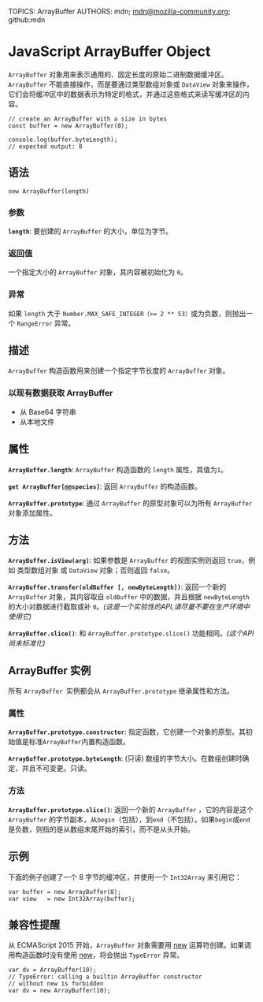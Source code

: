 TOPICS: ArrayBuffer
AUTHORS: mdn; mdn@mozilla-community.org; github:mdn


# JavaScript ArrayBuffer Object

`ArrayBuffer` 对象用来表示通用的、固定长度的原始二进制数据缓冲区。`ArrayBuffer` 不能直接操作，而是要通过类型数组对象或 `DataView` 对象来操作，它们会将缓冲区中的数据表示为特定的格式，并通过这些格式来读写缓冲区的内容。

```
// create an ArrayBuffer with a size in bytes
const buffer = new ArrayBuffer(8);

console.log(buffer.byteLength);
// expected output: 8
```

## 语法
```
new ArrayBuffer(length)
```

### 参数
**`length`**: 要创建的 `ArrayBuffer` 的大小，单位为字节。

### 返回值
一个指定大小的 `ArrayBuffer` 对象，其内容被初始化为 `0`。

### 异常
如果 `length` 大于 `Number.MAX_SAFE_INTEGER（>= 2 ** 53）`或为负数，则抛出一个  `RangeError`  异常。


## 描述
`ArrayBuffer` 构造函数用来创建一个指定字节长度的 `ArrayBuffer` 对象。

### 以现有数据获取 ArrayBuffer

- 从 Base64 字符串
- 从本地文件


## 属性

**`ArrayBuffer.length`**: `ArrayBuffer` 构造函数的 `length` 属性，其值为`1`。

**`get ArrayBuffer[@@species]`**: 返回 `ArrayBuffer` 的构造函数。

**`ArrayBuffer.prototype`**: 通过 `ArrayBuffer` 的原型对象可以为所有 `ArrayBuffer` 对象添加属性。


## 方法

**`ArrayBuffer.isView(arg)`**: 如果参数是 `ArrayBuffer` 的视图实例则返回 `true`，例如 类型数组对象 或 `DataView` 对象；否则返回 `false`。

**`ArrayBuffer.transfer(oldBuffer [, newByteLength])`**: 返回一个新的 `ArrayBuffer` 对象，其内容取自 `oldBuffer` 中的数据，并且根据 `newByteLength` 的大小对数据进行截取或补 `0`。*(这是一个实验性的API,请尽量不要在生产环境中使用它)*

**`ArrayBuffer.slice()`**:  和 `ArrayBuffer.prototype.slice()` 功能相同。*(这个API尚未标准化)*


## ArrayBuffer 实例
所有 `ArrayBuffer `实例都会从 `ArrayBuffer.prototype` 继承属性和方法。

### 属性

**`ArrayBuffer.prototype.constructor`**: 指定函数，它创建一个对象的原型。其初始值是标准`ArrayBuffer`内置构造函数。

**`ArrayBuffer.prototype.byteLength`**: (只读) 数组的字节大小。在数组创建时确定，并且不可变更。只读。

### 方法
**`ArrayBuffer.prototype.slice()`**: 返回一个新的 `ArrayBuffer` ，它的内容是这个 `ArrayBuffer` 的字节副本，从`begin`（包括），到`end`（不包括）。如果`begin`或`end`是负数，则指的是从数组末尾开始的索引，而不是从头开始。


## 示例
下面的例子创建了一个 8 字节的缓冲区，并使用一个 `Int32Array` 来引用它：
```
var buffer = new ArrayBuffer(8);
var view   = new Int32Array(buffer);
```

## 兼容性提醒
从 ECMAScript 2015 开始，`ArrayBuffer` 对象需要用 [new](/zh-hans/webfrontend/new_operator) 运算符创建。如果调用构造函数时没有使用 [new](/zh-hans/webfrontend/new_operator)，将会抛出 `TypeError`  异常。

```
var dv = ArrayBuffer(10);
// TypeError: calling a builtin ArrayBuffer constructor 
// without new is forbidden
var dv = new ArrayBuffer(10);
```